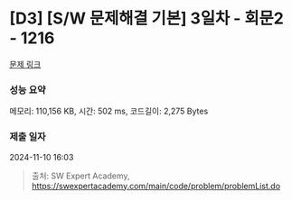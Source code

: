 # [D3] [S/W 문제해결 기본] 3일차 - 회문2 - 1216 

[문제 링크](https://swexpertacademy.com/main/code/problem/problemDetail.do?contestProbId=AV14Rq5aABUCFAYi) 

### 성능 요약

메모리: 110,156 KB, 시간: 502 ms, 코드길이: 2,275 Bytes

### 제출 일자

2024-11-10 16:03



> 출처: SW Expert Academy, https://swexpertacademy.com/main/code/problem/problemList.do